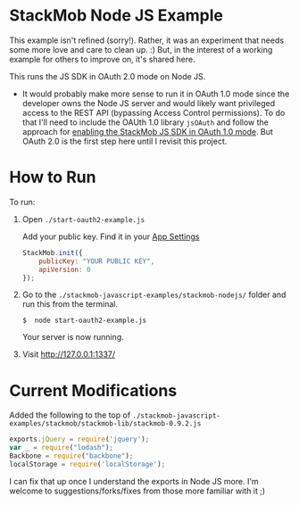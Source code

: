 StackMob Node JS Example
=================================

This example isn't refined (sorry!).  Rather, it was an experiment that needs some more love and care to clean up.  :)  But, in the interest of a working example for others to improve on, it's shared here.

This runs the JS SDK in OAuth 2.0 mode on Node JS.  

* It would probably make more sense to run it in OAuth 1.0 mode since the developer owns the Node JS server and would likely want privileged access to the REST API (bypassing Access Control permissions).  To do that I'll need to include the OAUth 1.0 library `jsOAuth` and follow the approach for <a href="https://gist.github.com/ericktai/d6b5c3d6b3fdf40e7731" target="_blank">enabling the StackMob JS SDK in OAuth 1.0 mode</a>.  But OAuth 2.0 is the first step here until I revisit this project.

# How to Run

To run:

1.  Open `./start-oauth2-example.js`

    Add your public key. Find it in your <a href="https://dashboard.stackmob.com/settings" target="_blank">App Settings</a>
    
    ```js
    StackMob.init({
        publicKey: "YOUR PUBLIC KEY",
        apiVersion: 0
    });
    ```

2.  Go to the `./stackmob-javascript-examples/stackmob-nodejs/` folder and run this from the terminal.

	```
	$  node start-oauth2-example.js
	```
	
    Your server is now running.

3.  Visit <a href="http://127.0.0.1:1337/" target="_blank">http://127.0.0.1:1337/</a>



# Current Modifications

Added the following to the top of `./stackmob-javascript-examples/stackmob/stackmob-lib/stackmob-0.9.2.js`

```js
exports.jQuery = require('jquery');
var _ = require("lodash");
Backbone = require("backbone");
localStorage = require('localStorage');
```

I can fix that up once I understand the exports in Node JS more.  I'm welcome to suggestions/forks/fixes from those more familiar with it ;)
